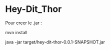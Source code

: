 Hey-Dit_Thor
============
Pour creer le .jar :

mvn install

java -jar target/hey-dit-thor-0.0.1-SNAPSHOT.jar
